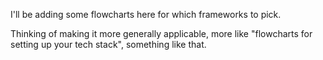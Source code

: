 I'll be adding some flowcharts here for which frameworks to pick.

Thinking of making it more generally applicable, more like "flowcharts for setting up your tech stack", something like that.
